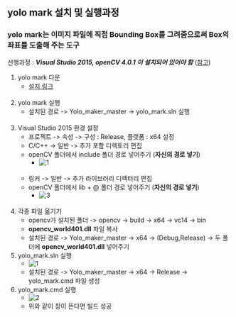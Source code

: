 ## yolo mark 설치 및 실행과정
### yolo mark는 이미지 파일에 직접 Bounding Box를 그려줌으로써 Box의 좌표를 도출해 주는 도구
선행과정 : ***Visual Studio 2015, openCV 4.0.1 이 설치되어 있어야 함*** ([참고](https://github.com/pparkcoder/YAYE_project))
1. yolo mark 다운
    - [설치 링크](https://github.com/AlexeyAB/Yolo_mark)
<br><br>
2. yolo mark 실행
    - 설치된 경로 -> Yolo_maker_master -> yolo_mark.sln 실행
<br><br>
3. Visual Studio 2015 환경 설정
    - 프로젝트 -> 속성 -> 구성 : Release, 플랫폼 : x64 설정
    - C/C++ -> 일반 -> 추가 포함 디렉토리 편집
    - openCV 폴더에서 include 폴더 경로 넣어주기 (**자신의 경로 넣기**)
        - ![1](https://user-images.githubusercontent.com/84856055/123503153-1d48ae00-d68c-11eb-917b-c9cdbe42a8a9.JPG) 
    <br><br>
    - 링커 -> 일반 -> 추가 라이브러리 디렉터리 편집
    - openCV 폴더에서 lib + @ 폴더 경로 넣어주기 (**자신의 경로 넣기**)
        - ![3](https://user-images.githubusercontent.com/84856055/123503156-1fab0800-d68c-11eb-87d9-06b907e5ce2c.JPG)
<br><br>
4. 각종 파일 옮기기
    - opencv가 설치된 폴더 -> opencv -> build -> x64 -> vc14 -> bin
    - **opencv_world401.dll** 파일 복사
    - 설치된 경로 -> Yolo_maker_master -> x64 -> (Debug,Release) -> 두 폴더에 **opencv_world401.dll** 넣어주기
5. yolo_mark.sln 실행
    - ![1](https://user-images.githubusercontent.com/84856055/123543155-320a6c00-d788-11eb-9e5f-770f863f9964.JPG)
    - 설치된 경로 -> Yolo_maker_master -> x64 -> Release -> yolo_mark.cmd 파일 생성
6. yolo_mark.cmd 실행
    - ![2](https://user-images.githubusercontent.com/84856055/123543156-333b9900-d788-11eb-91b0-2047f5f87f1d.JPG)
    - 위와 같이 창이 뜬다면 빌드 성공
